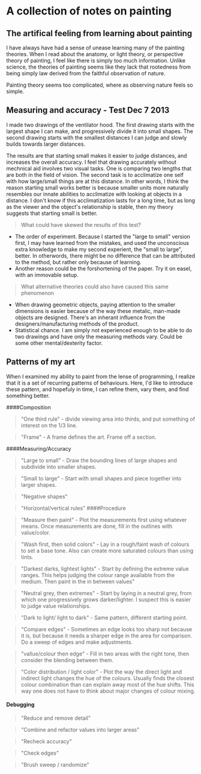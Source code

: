 # A collection of notes on painting

## The artifical feeling from learning about painting
I have always have had a sense of unease learning many of the painting theories. When I read about the anatomy, or light theory, or perspective theory of painting, I feel like there is simply too much information. Unlike science, the theories of painting seems like they lack that rootedness from being simply law derived from the faithful observation of nature. 

Painting theory seems too complicated, where as observing nature feels so simple.

## Measuring and accuracy - Test Dec 7 2013
I made two drawings of the ventilator hood. The first drawing starts with the largest shape I can make, and progressively divide it into small shapes. The second drawing starts with the smallest distances I can judge and slowly builds towards larger distances. 

The results are that starting small makes it easier to judge distances, and increases the overall accuracy. I feel that drawing accurately without mechnical aid involves two visual tasks. One is comparing two lengths that are both in the field of vision. The second task is to acclimatize one self with how large/small things are at this distance. In other words, I think the reason starting small works better is because smaller units more naturally resembles our innate abilities to acclimatize with looking at objects in a distance. I don't know if this acclimatization lasts for a long time, but as long as the viewer and the object's relationship is stable, then my theory suggests that starting small is better.
> What could have skewed the results of this test?
- The order of experiment. Because I started the "large to small" version first, I may have learned from the mistakes, and used the unconscious extra knowledge to make my second experient, the "small to large", better. In otherwords, there might be no difference that can be attributed to the method, but rather only because of learning.
- Another reason could be the forshortening of the paper. Try it on easel, with an immovable setup.

> What alternative theories could also have caused this same phenomenon
- When drawing geometric objects, paying attention to the smaller dimensions is easier because of the way these metalic, man-made objects are designed. There's an inherant influence from the designers/manufacturing methods of the product.
- Statistical chance. I am simply not experienced enough to be able to do two drawings and have only the measuring methods vary. Could be some other mental/dexterity factor.

## Patterns of my art
When I examined my ability to paint from the lense of programming, I realize that it is a set of recurring patterns of behaviours. Here, I'd like to introduce these pattern, and hopefuly in time, I can refine them, vary them, and find something better.

####Composition

>"One third rule" - divide viewing area into thirds, and put something of interest on the 1/3 line.

>"Frame" - A frame defines the art. Frame off a section.

####Measuring/Accuracy

>"Large to small" - Draw the bounding lines of large shapes and subdivide into smaller shapes.

>"Small to large" - Start with small shapes and piece together into larger shapes.

>"Negative shapes"

>"Horizontal/vertical rules"
####Procedure

>"Measure then paint" - Plot the measurements first using whatever means. Once measurements are done, fill in the outlines with value/color. 

>"Wash first, then solid colors" - Lay in a rough/faint wash of colours to set a base tone. Also can create more saturated colours than using tints.

>"Darkest darks, lightest lights" - Start by defining the extreme value ranges. This helps judging the colour range available from the medium. Then paint in the in between values"

>"Neutral grey, then extremes" - Start by laying in a neutral grey, from which one progressively grows darker/lighter. I suspect this is easier to judge value relationships.

>"Dark to light/ light to dark" - Same pattern, different starting point. 

>"Compare edges" - Sometimes an edge looks too sharp not because it is, but because it needs a sharper edge in the area for comparison. Do a sweep of edges and make adjustments.

>"vallue/colour then edge" - Fill in two areas with the right tone, then consider the blending between them.

>"Color distribution / light color" - Plot the way the direct light and indirect light changes the hue of the colours. Usually finds the closest colour combination than can explain away most of the hue shifts. This way one does not have to think about major changes of colour mixing.

#### Debugging

>"Reduce and remove detail"

>"Combine and refactor values into larger areas"

>"Recheck accuracy"

>"Check edges"

>"Brush sweep / randomize"

